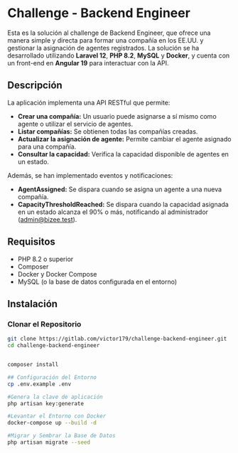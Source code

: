 # Challenge - Backend Engineer

Esta es la solución al challenge de Backend Engineer, que ofrece una manera simple y directa para formar una compañía en los EE.UU. y gestionar la asignación de agentes registrados. La solución se ha desarrollado utilizando **Laravel 12**, **PHP 8.2**, **MySQL** y **Docker**, y cuenta con un front-end en **Angular 19** para interactuar con la API.

## Descripción

La aplicación implementa una API RESTful que permite:
- **Crear una compañía:** Un usuario puede asignarse a sí mismo como agente o utilizar el servicio de agentes.  
- **Listar compañías:** Se obtienen todas las compañías creadas.  
- **Actualizar la asignación de agente:** Permite cambiar el agente asignado para una compañía.  
- **Consultar la capacidad:** Verifica la capacidad disponible de agentes en un estado.

Además, se han implementado eventos y notificaciones:
- **AgentAssigned:** Se dispara cuando se asigna un agente a una nueva compañía.  
- **CapacityThresholdReached:** Se dispara cuando la capacidad asignada en un estado alcanza el 90% o más, notificando al administrador (admin@bizee.test).

## Requisitos

- PHP 8.2 o superior
- Composer
- Docker y Docker Compose
- MySQL (o la base de datos configurada en el entorno)

## Instalación

### Clonar el Repositorio

```bash
git clone https://gitlab.com/victor179/challenge-backend-engineer.git
cd challenge-backend-engineer


composer install

## Configuración del Entorno
cp .env.example .env

#Genera la clave de aplicación
php artisan key:generate

#Levantar el Entorno con Docker
docker-compose up --build -d

#Migrar y Sembrar la Base de Datos
php artisan migrate --seed
